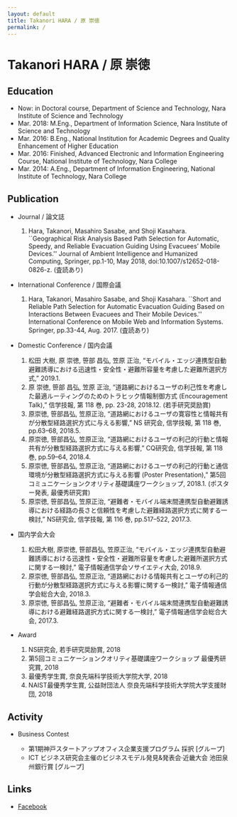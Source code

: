 ```yaml
---
layout: default
title: Takanori HARA / 原 崇徳
permalink: /
---
```

# Takanori HARA  / 原 崇徳

## Education

* Now: in Doctoral course, Department of Science and Technology, Nara Institute of Science and Technology
* Mar. 2018: M.Eng., Department of Information Science, Nara Institute of Science and Technology
* Mar. 2016: B.Eng., National Institution for Academic Degrees and Quality Enhancement of Higher Education
* Mar. 2016: Finished, Advanced Electronic and Information Engineering Course, National Institute of Technology, Nara College
* Mar. 2014: A.Eng., Department of Information Engineering, National Institute of Technology, Nara College

## Publication

* Journal / 論文誌
  1. Hara, Takanori, Masahiro Sasabe, and Shoji Kasahara. ``Geographical Risk Analysis Based Path Selection for Automatic, Speedy, and Reliable Evacuation Guiding Using Evacuees’ Mobile Devices.'' Journal of Ambient Intelligence and Humanized Computing, Springer, pp.1-10, May 2018, doi:10.1007/s12652-018-0826-z. (査読あり)

* International Conference / 国際会議
  1. Hara, Takanori, Masahiro Sasabe, and Shoji Kasahara. ``Short and Reliable Path Selection for Automatic Evacuation Guiding Based on Interactions Between Evacuees and Their Mobile Devices.'' International Conference on Mobile Web and Information Systems. Springer, pp.33-44, Aug. 2017. (査読あり)

* Domestic Conference / 国内会議
    1. 松田 大樹, 原 崇徳, 笹部 昌弘, 笠原 正治, “モバイル・エッジ連携型自動避難誘導における迅速性・安全性・避難所容量を考慮した避難所選択方式,”  2019.1.
    1. 原 崇徳, 笹部 昌弘, 笠原 正治, “道路網におけるユーザの利己性を考慮した最適ルーティングのためのトラヒック情報制御方式 (Encouragement Talk),” 信学技報, 第 118 巻, pp. 23-28, 2018.12. (若手研究奨励賞)
    1. 原崇徳, 笹部昌弘, 笠原正治, “道路網におけるユーザの寛容性と情報共有が分散型経路選択方式に与える影響,” NS 研究会, 信学技報, 第 118 巻, pp.63–68, 2018.5.
    1. 原崇徳, 笹部昌弘, 笠原正治, “道路網におけるユーザの利己的行動と情報共有が分散型経路選択方式に与える影響,” CQ研究会, 信学技報, 第 118 巻, pp.59–64, 2018.4.
    2. 原崇徳, 笹部昌弘, 笠原正治, “道路網におけるユーザの利己的行動と通信環境が分散型経路選択方式に与える影響 (Poster Presentation),” 第5回コミュニケーションクオリティ基礎講座ワークショップ, 2018.1. (ポスター発表, 最優秀研究賞)
    <!-- 3. 原崇徳, 笹部昌弘, 笠原正治, “避難者・端末間連携型自動避難誘導方式における距離と道路リスクに基づく経路選択方式,” インターネット技術163委員会新世代ネットワーク構築のための基盤技術研究分科会ワークショップ, 2017.9. (ポスター発表) -->
    <!-- 4. 原崇徳, 笹部昌弘, 笠原正治, “避難者・モバイル端末間連携型自動避難誘導における経路長と経路信頼性を考慮した避難経路選択方式に関する一検討,” 第41回インターネット技術第163委員会研究会, 2017.5. -->
    5. 原崇徳, 笹部昌弘, 笠原正治, “避難者・モバイル端末間連携型自動避難誘導における経路の長さと信頼性を考慮した避難経路選択方式に関する一検討,” NS研究会, 信学技報, 第 116 巻, pp.517–522, 2017.3.

* 国内学会大会
  1. 松田大樹, 原崇徳, 笹部昌弘, 笠原正治, “モバイル・エッジ連携型自動避難誘導における迅速性・安全性・避難所容量を考慮した避難所選択方式に関する一検討,” 電子情報通信学会ソサイエティ大会, 2018.9.
  2. 原崇徳, 笹部昌弘, 笠原正治, “道路網における情報共有とユーザの利己的行動が分散型経路選択方式に与える影響に関する一検討,” 電子情報通信学会総合大会, 2018.3.
  3. 原崇徳, 笹部昌弘, 笠原正治, “避難者・モバイル端末間連携型自動避難誘導における避難経路選択方式に関する一検討,” 電子情報通信学会総合大会, 2017.3.

* Award
  1. NS研究会, 若手研究奨励賞, 2018
  1. 第5回コミュニケーションクオリティ基礎講座ワークショップ 最優秀研究賞, 2018
  2. 最優秀学生賞, 奈良先端科学技術大学院大学, 2018
  3. NAIST最優秀学生賞, 公益財団法人 奈良先端科学技術大学院大学支援財団, 2018


## Activity

* Business Contest

  * 第1期神戸スタートアップオフィス企業支援プログラム 採択 [グループ]
  * ICT ビジネス研究会主催のビジネスモデル発見&発表会·近畿大会 池田泉州銀行賞 [グループ]

## Links

* [Facebook](https://www.facebook.com/profile.php?id=100012212837682)
